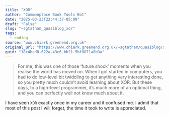 ```yaml
---
title: "XOR"
author: "Commonplace Book Tools Bot"
date: "2025-03-23T22:44:37-05:00"
draft: "False"
slug: "~sgtatham_quasiblog_xor"
tags:
  - coding
source: "www.chiark.greenend.org.uk"
original_url: "https://www.chiark.greenend.org.uk/~sgtatham/quasiblog/xor/"
guid: "18c4bed8-622a-43c6-bb21-5bf8071a8b9a"
---
```


> For me, this was one of those ‘future shock’ moments when you realise the world has moved on. When I got started in computers, you had to do low-level bit twiddling to get anything very interesting done, so you pretty much couldn’t avoid learning about XOR. But these days, to a high-level programmer, it’s much more of an optional thing, and you can perfectly well not know much about it.

I have seen `XOR` exactly once in my career and it confused me. I admit that most of this post I will forget, the time it took to write is appreciated.